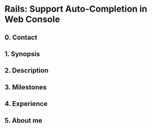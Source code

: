 # Rails: Support Auto-Completion in Web Console

## 0. Contact

## 1. Synopsis

## 2. Description

## 3. Milestones

## 4. Experience

## 5. About me
